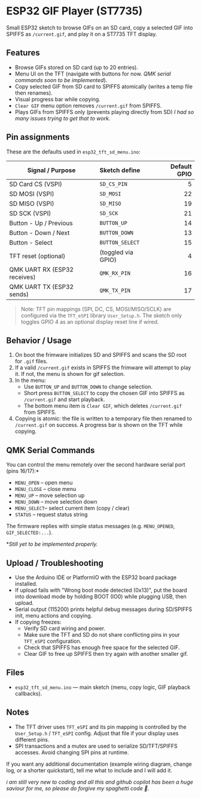 # ESP32 GIF Player (ST7735)

Small ESP32 sketch to browse GIFs on an SD card, copy a selected GIF into SPIFFS as `/current.gif`, and play it on a ST7735 TFT display.

## Features
- Browse GIFs stored on SD card (up to 20 entries).
- Menu UI on the TFT (navigate with buttons for now. *QMK serial commands soon to be implemented*).
- Copy selected GIF from SD card to SPIFFS atomically (writes a temp file then renames).
- Visual progress bar while copying.
- `Clear GIF` menu option removes `/current.gif` from SPIFFS.
- Plays GIFs from SPIFFS only (prevents playing directly from SD) *I had so many issues trying to get that to work.*



## Pin assignments
These are the defaults used in `esp32_tft_sd_menu.ino`:

| Signal / Purpose | Sketch define | Default GPIO |
|---|:---|---:|
| SD Card CS (VSPI) | `SD_CS_PIN` | 5 |
| SD MOSI (VSPI) | `SD_MOSI` | 22 |
| SD MISO (VSPI) | `SD_MISO` | 19 |
| SD SCK (VSPI) | `SD_SCK` | 21 |
| Button - Up / Previous | `BUTTON_UP` | 14 |
| Button - Down / Next | `BUTTON_DOWN` | 13 |
| Button - Select | `BUTTON_SELECT` | 15 |
| TFT reset (optional) | (toggled via GPIO) | 4 |
| QMK UART RX (ESP32 receives) | `QMK_RX_PIN` | 16 |
| QMK UART TX (ESP32 sends) | `QMK_TX_PIN` | 17 |

> Note: TFT pin mappings (SPI, DC, CS, MOSI/MISO/SCLK) are configured via the `TFT_eSPI` library `User_Setup.h`. The sketch only toggles GPIO 4 as an optional display reset line if wired.

## Behavior / Usage
1. On boot the frimware initializes SD and SPIFFS and scans the SD root for `.gif` files.
2. If a valid `/current.gif` exists in SPIFFS the frimware will attempt to play it. If not, the menu is shown for gif selection.
3. In the menu:
   - Use `BUTTON_UP` and `BUTTON_DOWN` to change selection.
   - Short press `BUTTON_SELECT` to copy the chosen GIF into SPIFFS as `/current.gif` and start playback.
   - The bottom menu item is `Clear GIF`, which deletes `/current.gif` from SPIFFS.
4. Copying is atomic: the file is written to a temporary file then renamed to `/current.gif` on success. A progress bar is shown on the TFT while copying.

## QMK Serial Commands
You can control the menu remotely over the second hardware serial port (pins 16/17):*

- `MENU_OPEN`  – open menu
- `MENU_CLOSE` – close menu
- `MENU_UP`    – move selection up
- `MENU_DOWN`  – move selection down
- `MENU_SELECT`– select current item (copy / clear)
- `STATUS`     – request status string

The firmware replies with simple status messages (e.g. `MENU_OPENED`, `GIF_SELECTED:...`).

**Still yet to be implemented properly.*

## Upload / Troubleshooting
- Use the Arduino IDE or PlatformIO with the ESP32 board package installed.
- If upload fails with "Wrong boot mode detected (0x13)", put the board into download mode by holding BOOT (IO0) while plugging USB, then upload.
- Serial output (115200) prints helpful debug messages during SD/SPIFFS init, menu actions and copying.
- If copying freezes:
  - Verify SD card wiring and power.
  - Make sure the TFT and SD do not share conflicting pins in your `TFT_eSPI` configuration.
  - Check that SPIFFS has enough free space for the selected GIF.
  - Clear GIF to free up SPIFFS then try again with another smaller gif.

## Files
- `esp32_tft_sd_menu.ino` — main sketch (menu, copy logic, GIF playback callbacks).

## Notes
- The TFT driver uses `TFT_eSPI` and its pin mapping is controlled by the `User_Setup.h` / `TFT_eSPI` config. Adjust that file if your display uses different pins.
- SPI transactions and a mutex are used to serialize SD/TFT/SPIFFS accesses. Avoid changing SPI pins at runtime.

If you want any additional documentation (example wiring diagram, change log, or a shorter quickstart), tell me what to include and I will add it.


*i am still very new to coding and all this and github copilot has been a huge saviour for me, so please do forgive my spaghetti code 🍝.*
